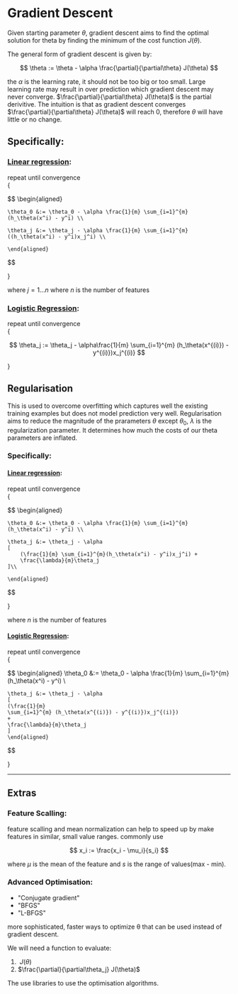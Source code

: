 # Gradient Descent

Given starting parameter $\theta$,  gradient descent aims to find the optimal solution for theta by finding the minimum of the cost function $J(\theta)$.

The general form of gradient descent is given by:

$$
    \theta := \theta - \alpha \frac{\partial}{\partial\theta} J(\theta)
$$

the $\alpha$ is the learning rate, it should not be too big or too small. Large learning rate may result in over prediction which gradient descent may never converge. $\frac{\partial}{\partial\theta} J(\theta)$ is the partial derivitive. The intuition is that as gradient descent converges $\frac{\partial}{\partial\theta} J(\theta)$ will reach 0, therefore $\theta$ will have little or no change.


## Specifically:

### [Linear regression](Linear_regression):

repeat until convergence    
{  

$$
    \begin{aligned}

    \theta_0 &:= \theta_0 - \alpha \frac{1}{m} \sum_{i=1}^{m}(h_\theta(x^i) - y^i) \\

    \theta_j &:= \theta_j - \alpha \frac{1}{m} \sum_{i=1}^{m}((h_\theta(x^i) - y^i)x_j^i) \\

    \end{aligned}
$$

}

where $j = 1...n$ where $n$ is the number of features

### [Logistic Regression](Logistic_regression):

repeat until convergence    
{   

$$
    \theta_j := \theta_j - \alpha\frac{1}{m} 
    \sum_{i=1}^{m} (h_\theta(x^{(i)}) - y^{(i)})x_j^{(i)}
$$

}


## Regularisation

This is used to overcome overfitting which captures well the existing training examples but does not model prediction very well. Regularisation aims to reduce the magnitude of the prarameters $\theta$ except $\theta_0$, $\lambda$ is the regularization parameter. It determines how much the costs of our theta parameters are inflated.

### Specifically:

#### [Linear regression](Linear_regression):

repeat until convergence    
{  

$$
    \begin{aligned}

    \theta_0 &:= \theta_0 - \alpha \frac{1}{m} \sum_{i=1}^{m}(h_\theta(x^i) - y^i) \\

    \theta_j &:= \theta_j - \alpha 
    [
        (\frac{1}{m} \sum_{i=1}^{m}(h_\theta(x^i) - y^i)x_j^i) +
        \frac{\lambda}{m}\theta_j
    ]\\

    \end{aligned}
$$

}

where $n$ is the number of features

#### [Logistic Regression](Logistic_regression):

repeat until convergence    
{   

$$
    \begin{aligned}
    \theta_0 &:= \theta_0 - \alpha \frac{1}{m} \sum_{i=1}^{m}(h_\theta(x^i) - y^i) \\

    \theta_j &:= \theta_j - \alpha
    [
    (\frac{1}{m} 
    \sum_{i=1}^{m} (h_\theta(x^{(i)}) - y^{(i)})x_j^{(i)})
    +
    \frac{\lambda}{m}\theta_j
    ]
    \end{aligned}
$$

}

---

## Extras

### Feature Scalling:

feature scalling and mean normalization can help to speed up by make features in similar, small value ranges. commonly use

$$
    x_i := \frac{x_i - \mu_i}{s_i}
$$

where $\mu$ is the mean of the feature and $s$ is the range of values(max - min).

### Advanced Optimisation:

- "Conjugate gradient"
- "BFGS"
- "L-BFGS" 

more sophisticated, faster ways to optimize θ that can be used instead of gradient descent. 

We will need a function to evaluate:

1. $\ J(\theta)$
2. $\frac{\partial}{\partial\theta_j} J(\theta)$

The use libraries to use the optimisation algorithms.
